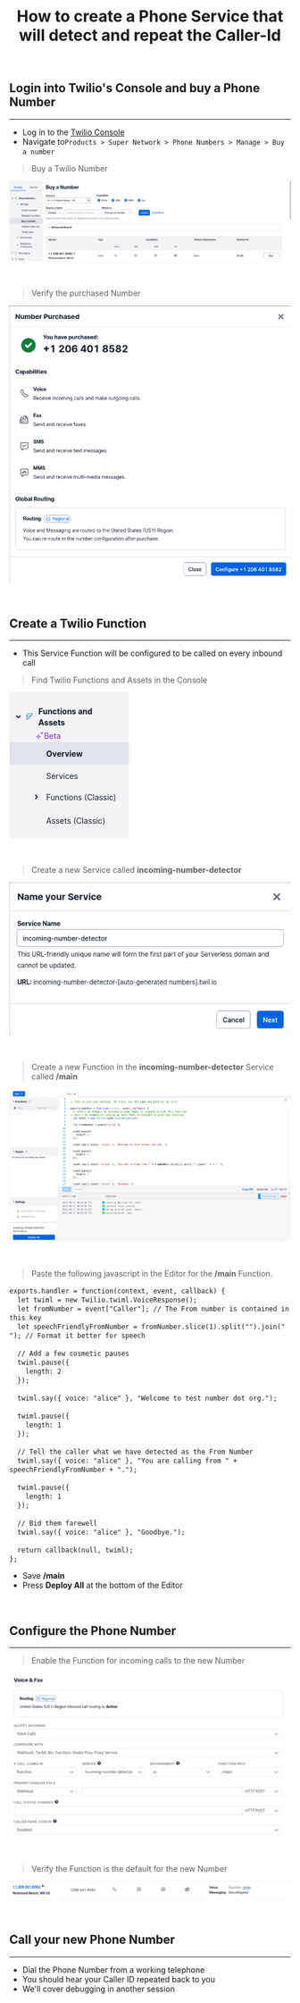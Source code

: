 
# **<center>How to create a Phone Service that will detect and repeat the Caller-Id</center>**

<br/>

## Login into Twilio's Console and buy a Phone Number

---

  * Log in to the [Twilio Console](https://console.twilio.com)
  * Navigate to`Products > Super Network > Phone Numbers > Manage > Buy a number`

  > Buy a Twilio Number

  [![Buy a Twilio Number](/assets/images/buy-a-twilio-number.png)](/assets/images/buy-a-twilio-number.png)

  <br/>

  > Verify the purchased Number

  [![Purchased Twilio Number](/assets/images/twilio-number-purchased.png)](/assets/images/twilio-number-purchased.png)

<br/>

## Create a Twilio Function  

---

  * This Service Function will be configured to be called on every inbound call

  > Find Twilio Functions and Assets in the Console

  [![Find Twilio Functions and Assets in the Console](/assets/images/find-functions-and-assets.png)](/assets/images/find-functions-and-assets.png)

  <br/>

  > Create a new Service called **incoming-number-detector**

  [![Create a New Service](/assets/images/create-a-new-service.png)](/assets/images/create-a-new-service.png)
  
  <br/>

  > Create a new Function in the **incoming-number-detector** Service called **/main**

  [![Create a New Function called /main](/assets/images/create-a-new-main-function.png)](/assets/images/create-a-new-main-function.png)

  <br/>

  > Paste the following javascript in the Editor for the **/main** Function.

  ```
  exports.handler = function(context, event, callback) {  
    let twiml = new Twilio.twiml.VoiceResponse();        
    let fromNumber = event["Caller"]; // The From number is contained in this key 
    let speechFriendlyFromNumber = fromNumber.slice(1).split("").join(" "); // Format it better for speech

    // Add a few cosmetic pauses
    twiml.pause({
      length: 2
    });

    twiml.say({ voice: "alice" }, "Welcome to test number dot org.");

    twiml.pause({
      length: 1
    });

    // Tell the caller what we have detected as the From Number
    twiml.say({ voice: "alice" }, "You are calling from " + speechFriendlyFromNumber + ".");

    twiml.pause({
      length: 1
    });

    // Bid them farewell
    twiml.say({ voice: "alice" }, "Goodbye.");

    return callback(null, twiml);
  };    
  ```

  * Save **/main**
  * Press **Deploy All** at the bottom of the Editor

<br/>

## Configure the Phone Number

---

  > Enable the Function for incoming calls to the new Number

  [![Enable the Function for incoming calls to the new Number](/assets/images/enable-the-number-detector-function.png)](/assets/images/enable-the-number-detector-function.png)

  <br/>

  > Verify the Function is the default for the new Number

  [![Verify the function is the default for the Number](/assets/images/verify-the-function-is-the-default-for-the-number.png)](/assets/images/verify-the-function-is-the-default-for-the-number.png)

<br/>

## Call your new Phone Number

---

  * Dial the Phone Number from a working telephone
  * You should hear your Caller ID repeated back to you
  * We'll cover debugging in another session
